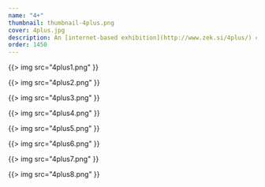 ```yaml
---
name: "4+"
thumbnail: thumbnail-4plus.png
cover: 4plus.jpg
description: An [internet-based exhibition](http://www.zek.si/4plus/) consisting of four people and an empty black canvas, which they had to fill with their own various graphics, each using his unique colour and uploading his graphics through a pre-made interface. Online, viewers could observe progress daily. The finished piece was printed and exhibited at the “Biennale des Jeunes Créateurs de l’Europe et de la Méditerrannée (BJCEM)” in May 2008. Created in cooperation with David Krančan and put together by Lovro Žitnik
order: 1450
---
```


{{> img src="4plus1.png" }}

{{> img src="4plus2.png" }}

{{> img src="4plus3.png" }}

{{> img src="4plus4.png" }}

{{> img src="4plus5.png" }}

{{> img src="4plus6.png" }}

{{> img src="4plus7.png" }}

{{> img src="4plus8.png" }}